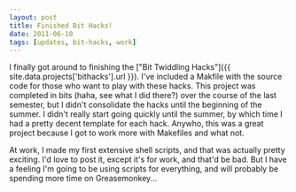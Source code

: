```yaml
---
layout: post
title: Finished Bit Hacks! 
date: 2011-06-10
tags: [updates, bit-hacks, work]
---
```


I finally got around to finishing the ["Bit Twiddling Hacks"]({{ site.data.projects['bithacks'].url }}). I've included a Makfile with the source code for those who want to play with these hacks. This project was completed in bits (haha, see what I did there?) over the course of the last semester, but I didn't consolidate the hacks until the beginning of the summer. I didn't really start going quickly until the summer, by which time I had a pretty decent template for each hack. Anywho, this was a great project because I got to work more with Makefiles and what not.

<!--more-->

At work, I made my first extensive shell scripts, and that was actually pretty exciting. I'd love to post it, except it's for work, and that'd be bad. But I have a feeling I'm going to be using scripts for everything, and will probably be spending more time on Greasemonkey...